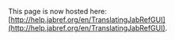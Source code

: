 This page is now hosted here: [http://help.jabref.org/en/TranslatingJabRefGUI](http://help.jabref.org/en/TranslatingJabRefGUI).